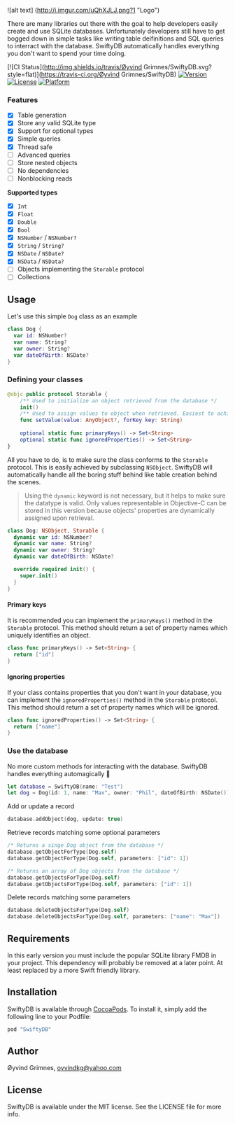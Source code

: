 ![alt text] (http://i.imgur.com/uQhXJLJ.png?1 "Logo")

There are many libraries out there with the goal to help developers easily create and use SQLite databases. 
Unfortunately developers still have to get bogged down in simple tasks like writing table deifinitions 
and SQL queries to interract with the database. SwiftyDB automatically handles everything you don't want to spend your time doing.

[![CI Status](http://img.shields.io/travis/Øyvind Grimnes/SwiftyDB.svg?style=flat)](https://travis-ci.org/Øyvind Grimnes/SwiftyDB)
[![Version](https://img.shields.io/cocoapods/v/SwiftyDB.svg?style=flat)](http://cocoapods.org/pods/SwiftyDB)
[![License](https://img.shields.io/cocoapods/l/SwiftyDB.svg?style=flat)](http://cocoapods.org/pods/SwiftyDB)
[![Platform](https://img.shields.io/cocoapods/p/SwiftyDB.svg?style=flat)](http://cocoapods.org/pods/SwiftyDB)

### Features
- [x] Table generation
- [x] Store any valid SQLite type
- [x] Support for optional types
- [x] Simple queries
- [x] Thread safe
- [ ] Advanced queries
- [ ] Store nested objects
- [ ] No dependencies
- [ ] Nonblocking reads

**Supported types**
- [x] `Int`
- [x] `Float`
- [x] `Double`
- [x] `Bool`
- [x] `NSNumber` / `NSNumber?`
- [x] `String` / `String?`
- [x] `NSDate` / `NSDate?`
- [x] `NSData` / `NSData?`
- [ ] Objects implementing the `Storable` protocol
- [ ] Collections

<!---
 ### Usecase
 Imagine you are working on a sizeable project, and need a local database to store objects like your Dog class. 
 ```Swift
 class Dog {
 var id: NSNumber?
 var name: String?
 var owner: String?
 var dateOfBirth: NSDate?
 }
 ```
 You have decided to use an SQLite database, and have added a library, e.g. the brilliant FMDB library, 
 helping you avoid the grittyest parts of the SQLite implementation. 
 Now you only need a simple method with a small SQL snippet, and the table is created.
 
 ```Swift
 func createDogTable() {
 let statement = "CREATE TABLE Dog (id INT, name TEXT, owner TEXT, dateOfBirth REAL)"
 Database().executeStatement(statement)
 }
 ```
 
 Only adding the table to your database isn't muc help. Of course, you need to be able to add data, so you create a function with custom SQL to handle this.
 
 ```Swift
 func updateDog(parameters: AnyObject) {
 let statement = "INSERT INTO Dog(id, name, owner, dateOfBirth) VALUES(?, ?, ?, ?)"
 Database().executeUpdate(statement, parameters: parameters)
 }
 ```
 
 If you want to update a record in the Dog table, you just have to create a small method passing an SQL statement and parameters to your SQLite library. 
 
 ```Swift
 func updateDog(parameters: AnyObject) {
 let statement = "UPDATE Dog SET name = ? AND owner = ? AND dateOfBirth = ? WHERE id = ?"
 Database().executeUpdate(statement, parameters: parameters)
 }
 ```
 
 Then you need to delete records too, and create yet another function
 
 ```Swift
 func deleteDog(parameters: AnyObject) {
 let statement = "DELETE FROM Dog WHERE id = ?"
 Database().executeUpdate(statement, parameters: parameters)
 }
 ```
 
 You realize that this was merely a single class of all the classes you want to be able to store. 
 You pull out your hair, and dream about a small library that could help you avoid all this boring, time consuming, and unnecessary work. 
 This is where SwiftyDB gives you a big, comforting hug.
 -->

## Usage
Let's use this simple `Dog` class as an example

```Swift
class Dog {
  var id: NSNumber?
  var name: String?
  var owner: String?
  var dateOfBirth: NSDate?
}
```

### Defining your classes

```Swift
@objc public protocol Storable {
    /** Used to initialize an object retrieved from the database */
    init()
    /** Used to assign values to object when retrieved. Easiest to achieve by subclassing NSObject */
    func setValue(value: AnyObject?, forKey key: String)
    
    optional static func primaryKeys() -> Set<String>
    optional static func ignoredProperties() -> Set<String>
}
```

All you have to do, is to make sure the class conforms to the `Storable` protocol. This is easily achieved by subclassing `NSObject`. 
SwiftyDB will automatically handle all the boring stuff behind like table creation behind the scenes.

> Using the `dynamic` keyword is not necessary, but it helps to make sure the datatype is valid. Only values representable in Objective-C can be stored in this version because objects' properties are dynamically assigned upon retrieval.

```Swift
class Dog: NSObject, Storable {
  dynamic var id: NSNumber?
  dynamic var name: String?
  dynamic var owner: String?
  dynamic var dateOfBirth: NSDate?

  override required init() {
    super.init()
  }
}
```

#### Primary keys
It is recommended you can implement the `primaryKeys()` method in the `Storable` protocol. 
This method should return a set of property names which uniquely identifies an object.

```Swift
class func primaryKeys() -> Set<String> {
  return ["id"]
}
```

#### Ignoring properties
If your class contains properties that you don't want in your database, you can implement the `ignoredProperties()` method in the `Storable` protocol.
This method should return a set of property names which will be ignored.

```Swift
class func ignoredProperties() -> Set<String> {
  return ["name"]
}
```

### Use the database
No more custom methods for interacting  with the database. SwiftyDB handles everything automagically 🎩

```Swift
let database = SwiftyDB(name: "Test")
let dog = Dog(id: 1, name: "Max", owner: "Phil", dateOfBirth: NSDate())
```
Add or update a record
```Swift
database.addObject(dog, update: true)
````

Retrieve records matching some optional parameters
```Swift
/* Returns a singe Dog object from the database */
database.getObjectForType(Dog.self)
database.getObjectForType(Dog.self, parameters: ["id": 1])

/* Returns an array of Dog objects from the database */
database.getObjectsForType(Dog.self)
database.getObjectsForType(Dog.self, parameters: ["id": 1])
````

Delete records matching some parameters
```Swift
database.deleteObjectsForType(Dog.self)
database.deleteObjectsForType(Dog.self, parameters: ["name": "Max"])
```

## Requirements
In this early version you must include the popular SQLite library FMDB in your project. This dependency will probably be removed at a later point. At least replaced by a more Swift friendly library.

## Installation

SwiftyDB is available through [CocoaPods](http://cocoapods.org). To install
it, simply add the following line to your Podfile:

```ruby
pod "SwiftyDB"
```

## Author

Øyvind Grimnes, oyvindkg@yahoo.com

## License

SwiftyDB is available under the MIT license. See the LICENSE file for more info.
